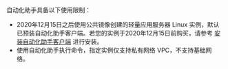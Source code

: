 自动化助手具备以下使用限制：
- 2020年12月15日之后使用公共镜像创建的轻量应用服务器 Linux 实例，默认已预装自动化助手客户端。若您的实例于2020年12月15日前购买，请参考 [安装自动化助手客户端](https://intl.cloud.tencent.com/document/product/1147/46042) 进行安装。
- 使用自动化助手执行命令，指定实例仅支持私有网络 VPC，不支持基础网络。
